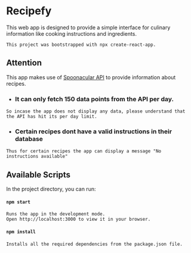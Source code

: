 # Recipefy

This web app is designed to provide a simple interface for culinary information like cooking instructions and ingredients.

```
This project was bootstrapped with npx create-react-app.
```

## Attention

This app makes use of [Spoonacular API](https://spoonacular.com/food-api/docs) to provide information about recipes.
- ### It can only fetch 150 data points from the API per day. 
```
So incase the app does not display any data, please understand that the API has hit its per day limit.
```

- ### Certain recipes dont have a valid instructions in their database
```
Thus for certain recipes the app can display a message "No instructions available"
```

## Available Scripts

In the project directory, you can run:

#### `npm start`
```
Runs the app in the development mode.
Open http://localhost:3000 to view it in your browser.
```
#### `npm install`
```
Installs all the required dependencies from the package.json file.
```

